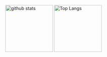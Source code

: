 <p align="left"> 
  <img alt="github stats" height="150px" src="https://github-readme-stats.vercel.app/api?username=Kei01234Kei&count_private=true&show_icons=true" />
  <img alt="Top Langs" height="150px" src="https://github-readme-stats.vercel.app/api/top-langs/?username=Kei01234Kei&layout=compact&show_icons=true&count_private=true" />
</p>

<!--
**Kei01234Kei/Kei01234Kei** is a ✨ _special_ ✨ repository because its `README.md` (this file) appears on your GitHub profile.

Here are some ideas to get you started:

- 🔭 I’m currently working on ...
- 🌱 I’m currently learning ...
- 👯 I’m looking to collaborate on ...
- 🤔 I’m looking for help with ...
- 💬 Ask me about ...
- 📫 How to reach me: ...
- 😄 Pronouns: ...
- ⚡ Fun fact: ...
-->
